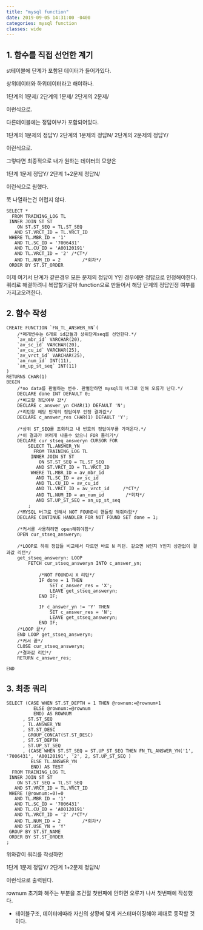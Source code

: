 ```yaml
---
title: "mysql function"
date: 2019-09-05 14:31:00 -0400
categories: mysql function
classes: wide
---
```


## 1. 함수를 직접 선언한 계기

st테이블에 단계가 포함된 데이터가 들어가있다.

상위데이터와 하위데이터라고 해야하나.

1단계의 1문제/
2단계의 1문제/
2단게의 2문제/

이런식으로.

다른테이블에는 정답여부가 포함되어있다.

1단계의 1문제의 정답Y/
2단계의 1문제의 정답N/
2단계의 2문제의 정답Y/

이런식으로.

그렇다면 최종적으로 내가 원하는 데이터의 모양은

1단계 1문제 정답Y/
2단계 1+2문제 정답N/

이런식으로 원했다.

쭉 나열하는건 어렵지 않다. 

```mysql
SELECT *
  FROM TRAINING_LOG TL
 INNER JOIN ST ST
    ON ST.ST_SEQ = TL.ST_SEQ
   AND ST.VRCT_ID = TL.VRCT_ID
 WHERE TL.MBR_ID = '1'
   AND TL.SC_ID = '7006431'
   AND TL.CU_ID = 'A00120191'
   AND TL.VRCT_ID = '2'	/*CT*/
   AND TL.NUM_ID = 2		/*회차*/
 ORDER BY ST.ST_ORDER
```

이제 여기서 단계가 같은경우 모든 문제의 정답이 Y인 경우에만 정답으로 인정해야한다. 쿼리로 해결하려니 복잡할거같아 function으로 만들어서 해당 단계의 정답인정 여부를 가지고오려한다.

## 2. 함수 작성

```mysql
CREATE FUNCTION `FN_TL_ANSWER_YN`(
    /*매개변수는 6개로 id값들과 상위단계seq를 선언한다.*/
	`av_mbr_id` VARCHAR(20),
	`av_sc_id` VARCHAR(20),
	`av_cu_id` VARCHAR(25),
	`av_vrct_id` VARCHAR(25),
	`an_num_id` INT(11),
	`an_up_st_seq` INT(11)
)
RETURNS CHAR(1) 
BEGIN
    /*no data를 판별하는 변수. 판별안하면 mysql의 버그로 인해 오류가 난다.*/
	DECLARE done INT DEFAULT 0;
    /*비교할 정답여부 값*/
	DECLARE c_answer_yn CHAR(1) DEFAULT 'N';
    /*리턴할 해당 단계의 정답여부 인정 결과값*/
	DECLARE c_answer_res CHAR(1) DEFAULT 'Y';
	
	/*상위 ST_SEQ를 조회하고 내 번호의 정답여부를 가져온다.*/
	/*이 결과가 여러개 나올수 있으니 FOR 돌리기*/
	DECLARE cur_stseq_answeryn CURSOR FOR
		SELECT TL.ANSWER_YN
		  FROM TRAINING_LOG TL
		 INNER JOIN ST ST
		    ON ST.ST_SEQ = TL.ST_SEQ
		   AND ST.VRCT_ID = TL.VRCT_ID
		 WHERE TL.MBR_ID = av_mbr_id
		   AND TL.SC_ID = av_sc_id
		   AND TL.CU_ID = av_cu_id
		   AND TL.VRCT_ID = av_vrct_id	   /*CT*/
		   AND TL.NUM_ID = an_num_id		/*회차*/
		   AND ST.UP_ST_SEQ = an_up_st_seq
		;
    /*MYSQL 버그로 인해서 NOT FOUND시 핸들링 해줘야함*/
	DECLARE CONTINUE HANDLER FOR NOT FOUND SET done = 1;
	
    /*커서를 사용하려면 open해줘야함*/
	OPEN cur_stseq_answeryn;
	
	/*LOOP로 하위 정답들 비교해서 다르면 바로 N 리턴. 같으면 N인지 Y인지 상관없이 결과값 리턴*/
	get_stseq_answeryn: LOOP
		FETCH cur_stseq_answeryn INTO c_answer_yn;

			/*NOT FOUND시 X 리턴*/
			IF done = 1 THEN
				SET c_answer_res = 'X';
				LEAVE get_stseq_answeryn;
			END IF;
			
			IF c_answer_yn != 'Y' THEN
				SET c_answer_res = 'N';
				LEAVE get_stseq_answeryn;
			END IF;
	/*LOOP 끝*/		
	END LOOP get_stseq_answeryn;
	/*커서 끝*/
	CLOSE cur_stseq_answeryn;
	/*결과값 리턴*/
	RETURN c_answer_res;

END
```

## 3. 최종 쿼리

```mysql
SELECT (CASE WHEN ST.ST_DEPTH = 1 THEN @rownum:=@rownum+1
	  	  ELSE @rownum:=@rownum
	  	  END) AS ROWNUM
	  , ST.ST_SEQ
	  , TL.ANSWER_YN
	  , ST.ST_DESC
	  , GROUP_CONCAT(ST.ST_DESC)
	  , ST.ST_DEPTH
	  , ST.UP_ST_SEQ
	  , (CASE WHEN ST.ST_SEQ = ST.UP_ST_SEQ THEN FN_TL_ANSWER_YN('1', '7006431', 'A00120191', '2', 2, ST.UP_ST_SEQ )
	  	 ELSE TL.ANSWER_YN
	  	 END) AS TEST
  FROM TRAINING_LOG TL
 INNER JOIN ST ST
    ON ST.ST_SEQ = TL.ST_SEQ
   AND ST.VRCT_ID = TL.VRCT_ID
 WHERE (@rownum:=0)=0
   AND TL.MBR_ID = '1'
   AND TL.SC_ID = '7006431'
   AND TL.CU_ID = 'A00120191'
   AND TL.VRCT_ID = '2'	/*CT*/
   AND TL.NUM_ID = 2		/*회차*/
   AND ST.USE_YN = 'Y'
 GROUP BY ST.ST_NAME
 ORDER BY ST.ST_ORDER
;
```

위와같이 쿼리를 작성하면 

1단계 1문제 정답Y/
2단계 1+2문제 정답N/

이런식으로 출력된다.

rownum 초기화 해주는 부분을 조건절 첫번째에 안하면 오류가 나서 첫번째에 작성했다.

* 테이블구조, 데이터에따라 자신의 상황에 맞게 커스터마이징해야 제대로 동작할 것이다.
